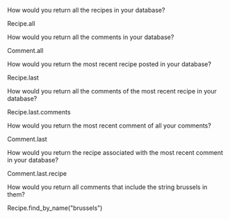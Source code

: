 How would you return all the recipes in your database?

Recipe.all

How would you return all the comments in your database?

Comment.all

How would you return the most recent recipe posted in your database?

Recipe.last

How would you return all the comments of the most recent recipe in your database?

Recipe.last.comments

How would you return the most recent comment of all your comments?

Comment.last

How would you return the recipe associated with the most recent comment in your database?

Comment.last.recipe

How would you return all comments that include the string brussels in them?

Recipe.find_by_name("brussels")
